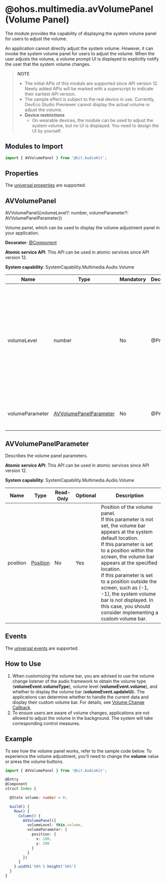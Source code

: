 # @ohos.multimedia.avVolumePanel (Volume Panel)
<!--Kit: Audio Kit-->
<!--Subsystem: Multimedia-->
<!--Owner: @ccfriend; @liao_qian-->
<!--Designer: @ccfriend-->
<!--Tester: @chenmingxi1_huawei-->
<!--Adviser: @w_Machine_cc-->

The module provides the capability of displaying the system volume panel for users to adjust the volume.

An application cannot directly adjust the system volume. However, it can invoke the system volume panel for users to adjust the volume. When the user adjusts the volume, a volume prompt UI is displayed to explicitly notify the user that the system volume changes.


> **NOTE**
>
> - The initial APIs of this module are supported since API version 12. Newly added APIs will be marked with a superscript to indicate their earliest API version.
> - The sample effect is subject to the real device in use. Currently, DevEco Studio Previewer cannot display the actual volume or adjust the volume.
> - **Device restrictions**
>   - On wearable devices, the module can be used to adjust the system volume, but no UI is displayed. You need to design the UI by yourself.

## Modules to Import

```js
import { AVVolumePanel } from '@kit.AudioKit';
```

## Properties

The [universal properties](../apis-arkui/arkui-ts/ts-component-general-attributes.md) are supported.

## AVVolumePanel

AVVolumePanel({volumeLevel?: number, volumeParameter?: AVVolumePanelParameter})

Volume panel, which can be used to display the volume adjustment panel in your application.

**Decorator**: [@Component](../../ui/state-management/arkts-create-custom-components.md)

**Atomic service API**: This API can be used in atomic services since API version 12.

**System capability**: SystemCapability.Multimedia.Audio.Volume

| Name| Type| Mandatory| Decorator | Description                                                                                                                                                                                                   |
| -------- | -------- | -------- |--------|-------------------------------------------------------------------------------------------------------------------------------------------------------------------------------------------------------|
|volumeLevel | number | No| \@Prop | Target volume.<br>The value must be between the minimum volume and the maximum volume supported by the device.<br>If the value is greater than the maximum volume supported, the maximum volume is used.<br>If the value is less than the minimum volume supported, the minimum volume is used.<br>For details about how to obtain the maximum value, minimum value, and current value, see [AudioVolumeGroupManager](../apis-audio-kit/arkts-apis-audio-AudioVolumeGroupManager.md).|
|volumeParameter | [AVVolumePanelParameter](#avvolumepanelparameter)  | No| \@Prop |Custom parameter of the volume panel.<br>If this parameter is not set, the volume bar appears at the system default location.|

## AVVolumePanelParameter

Describes the volume panel parameters.

**Atomic service API**: This API can be used in atomic services since API version 12.

**System capability**: SystemCapability.Multimedia.Audio.Volume

| Name| Type|Read-Only| Optional| Description|
| -------- | -------- | -------- | -------- |-------- |
|position | [Position](../apis-arkui/arkui-ts/ts-types.md#position) | No| Yes| Position of the volume panel.<br>If this parameter is not set, the volume bar appears at the system default location.<br>If this parameter is set to a position within the screen, the volume bar appears at the specified location.<br>If this parameter is set to a position outside the screen, such as (-1, -1), the system volume bar is not displayed. In this case, you should consider implementing a custom volume bar.|

## Events

The [universal events](../apis-arkui/arkui-ts/ts-component-general-events.md) are supported.

## How to Use

1. When customizing the volume bar, you are advised to use the volume change listener of the audio framework to obtain the volume type (**volumeEvent.volumeType**), volume level (**volumeEvent.volume**), and whether to display the volume bar (**volumeEvent.updateUi**). The applications can determine whether to handle the current data and display their custom volume bar. For details, see [Volume Change Callback](arkts-apis-audio-AudioVolumeManager.md#onstreamvolumechange20).
2. To ensure users are aware of volume changes, applications are not allowed to adjust the volume in the background. The system will take corresponding control measures.

## Example

To see how the volume panel works, refer to the sample code below. To experience the volume adjustment, you'll need to change the **volume** value or press the volume buttons.

```ts
import { AVVolumePanel } from '@kit.AudioKit';

@Entry
@Component
struct Index {

  @State volume: number = 0;

  build() {
    Row() {
      Column() {
        AVVolumePanel({
          volumeLevel: this.volume,
          volumeParameter: {
            position: {
              x: 100,
              y: 200
            }
          }
        })
      }
    }.width('50%').height('50%')
  }
}
```
